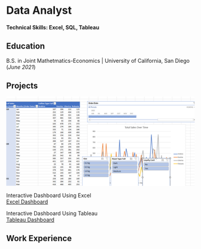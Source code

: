 # Data Analyst
#### Technical Skills: Excel, SQL, Tableau

## Education
  B.S. in Joint Mathetmatics-Economics | University of California, San Diego (_June 2021_)

## Projects
<img src="/images/thumbnail.png" alt="Thumbnail" width="650">

Interactive Dashboard Using Excel <br>
[Excel Dashboard](project1.html)


Interactive Dashboard Using Tableau <br>
[Tableau Dashboard](project2.html)

## Work Experience


